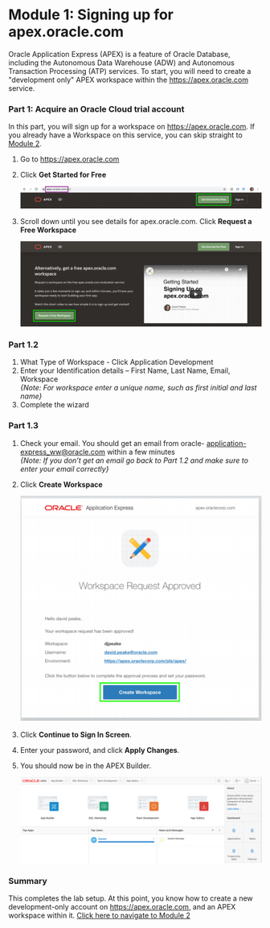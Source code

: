 # Module 1: Signing up for apex.oracle.com

Oracle Application Express (APEX) is a feature of Oracle Database, including the Autonomous Data Warehouse (ADW) and Autonomous Transaction Processing (ATP) services. To start, you will need to create a "development only" APEX workspace within the https://apex.oracle.com service. 

### **Part 1**: Acquire an Oracle Cloud trial account

In this part, you will sign up for a workspace on https://apex.oracle.com. If you already have a Workspace on this service, you can skip straight to [Module 2](2-creating-an-app-from-a-spreadsheet.md).

1. Go to https://apex.oracle.com
2. Click **Get Started for Free**

    ![](images/1/get-started.png)

3. Scroll down until you see details for apex.oracle.com.  Click **Request a Free Workspace**

    ![](images/1/request-workspace.png)

### **Part 1.2**

1. What Type of Workspace - Click Application Development
2. Enter your Identification details – First Name, Last Name, Email, Workspace  
   *{Note: For workspace enter a unique name,
such as first initial and last name}*
3. Complete the wizard

### **Part 1.3**

1. Check your email. You should get an email from oracle- application-express_ww@oracle.com
within a few minutes  
   *{Note: If you don’t get an email go
back to Part 1.2 and make sure to enter
your email correctly}*
2. Click **Create Workspace**

    ![](images/1/create-workspace.png)

3. Click **Continue to Sign In Screen**.
4. Enter your password, and click **Apply Changes**.
5. You should now be in the APEX Builder.

    ![](images/1/apex-builder.png)


### Summary

This completes the lab setup. At this point, you know how to create a new development-only account on https://apex.oracle.com, and an APEX workspace within it. [Click here to navigate to Module 2](2-creating-an-app-from-a-spreadsheet.md)
